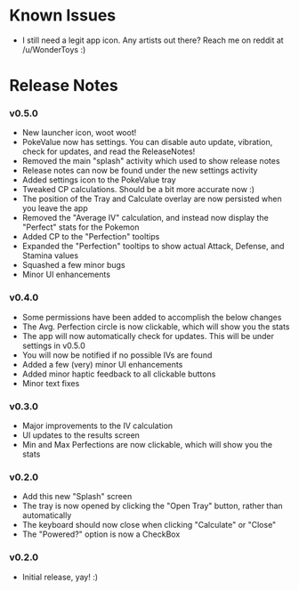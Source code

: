 # Known Issues

- I still need a legit app icon. Any artists out there? Reach me on reddit at /u/WonderToys :)  

# Release Notes

### v0.5.0
- New launcher icon, woot woot!
- PokeValue now has settings. You can disable auto update, vibration, check for updates, and read the ReleaseNotes!
- Removed the main "splash" activity which used to show release notes
- Release notes can now be found under the new settings activity
- Added settings icon to the PokeValue tray
- Tweaked CP calculations. Should be a bit more accurate now :)
- The position of the Tray and Calculate overlay are now persisted when you leave the app
- Removed the "Average IV" calculation, and instead now display the "Perfect" stats for the Pokemon
- Added CP to the "Perfection" tooltips
- Expanded the "Perfection" tooltips to show actual Attack, Defense, and Stamina values
- Squashed a few minor bugs
- Minor UI enhancements

### v0.4.0
- Some permissions have been added to accomplish the below changes
- The Avg. Perfection circle is now clickable, which will show you the stats
- The app will now automatically check for updates. This will be under settings in v0.5.0
- You will now be notified if no possible IVs are found
- Added a few (very) minor UI enhancements
- Added minor haptic feedback to all clickable buttons
- Minor text fixes

### v0.3.0
- Major improvements to the IV calculation
- UI updates to the results screen
- Min and Max Perfections are now clickable, which will show you the stats

### v0.2.0
- Add this new "Splash" screen
- The tray is now opened by clicking the "Open Tray" button, rather than automatically
- The keyboard should now close when clicking "Calculate" or "Close"
- The "Powered?" option is now a CheckBox

### v0.2.0
- Initial release, yay! :)